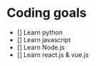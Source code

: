 # Coding goals
- [] Learn python
- [] Learn javascript
- [] Learn Node.js
- [] Learn react.js & vue.js
